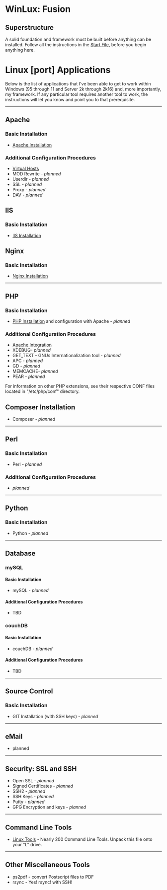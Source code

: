 # WinLux: Fusion

## Superstructure
A solid foundation and framework must be built before anything can be installed. Follow all the instructions in the [Start File](../FIRST.md), before you begin anything here.

# Linux [port] Applications
Below is the list of applications that I've been able to get to work within Windows (95 through 11 and Server 2k through 2k16) and, more importantly, my framework. If any particular tool requires another tool to work, the instructions will let you know and point you to that prerequisite.

<hr>

## Apache
### Basic Installation
- [Apache Installation](./Apache/apache.md)

### Additional Configuration Procedures
- [Virtual Hosts](./Apache/mods/vhost.md)
- MOD Rewrite - <i>planned</i>
- Userdir - <i>planned</i>
- SSL - <i>planned</i>
- Proxy - <i>planned</i>
- DAV - <i>planned</i>


## IIS
### Basic Installation
- [IIS Installation](./Iis/iis.md)


## Nginx
### Basic Installation
- [Nginx Installation](./Nginx/nginx.md)

<hr>

## PHP

### Basic Installation
- [PHP Installation](./PHP/php.md) and configuration with Apache - <i>planned</i>

### Additional Configuration Procedures
- [Apache Integration](./PHP/ext/apache.md)
- XDEBUG- <i>planned</i>
- GET_TEXT - GNUs Internationalization tool - <i>planned</i>
- APC - <i>planned</i>
- GD - <i>planned</i>
- MEMCACHE- <i>planned</i>
- PEAR - <i>planned</i>

For information on other PHP extensions, see their respective CONF files located in "/etc/php/conf" directory.


## Composer Installation
- Composer  - <i>planned</i>

<hr>

## Perl

### Basic Installation
- Perl - <i>planned</i>

### Additional Configuration Procedures
- <i>planned</i>

<hr>

## Python

### Basic Installation
- Python - <i>planned</i>

<hr>

## Database

### mySQL
#### Basic Installation
- mySQL - <i>planned</i>

#### Additional Configuration Procedures
- TBD

### couchDB
#### Basic Installation
- couchDB - <i>planned</i>

#### Additional Configuration Procedures
- TBD


<hr>

## Source Control

### Basic Installation
- GIT Installation (with SSH keys) - <i>planned</i>


<hr>

## eMail
- planned


<hr>

## Security: SSL and SSH
- Open SSL - <i>planned</i>
- Signed Certificates - <i>planned</i>
- SSH2 - <i>planned</i>
- SSH Keys - <i>planned</i>
- Putty - <i>planned</i>
- GPG Encryption and keys - <i>planned</i>


<hr>

## Command Line Tools

- [Linux Tools](./assets/cmd_tools.zip) - Nearly 200 Command Line Tools. Unpack this file onto your "L" drive.

<hr>

## Other Miscellaneous Tools
- ps2pdf - convert Postscript files to PDF
- rsync - Yes! rsync! with SSH!
